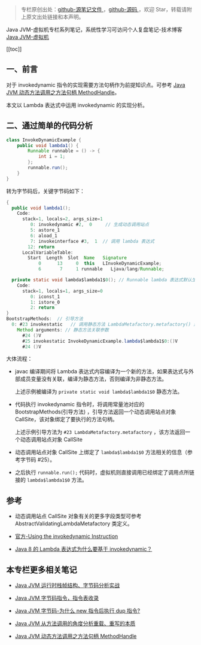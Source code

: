 > 专栏原创出处：[github-源笔记文件 ](https://github.com/GourdErwa/review-notes/tree/master/language/java-jvm) ，[github-源码 ](https://github.com/GourdErwa/java-advanced/tree/master/java-jvm)，欢迎 Star，转载请附上原文出处链接和本声明。

Java JVM-虚拟机专栏系列笔记，系统性学习可访问个人复盘笔记-技术博客 [Java JVM-虚拟机 ](https://review-notes.top/language/java-jvm/)

[[toc]]
## 一、前言

对于 invokedynamic 指令的实现需要方法句柄作为前提知识点。可参考 [Java JVM 动态方法调用之方法句柄 MethodHandle](https://gourderwa.blog.csdn.net/article/details/104024058)。

本文以 Lambda 表达式中运用 invokedynamic 的实现分析。

## 二、通过简单的代码分析
```java
class InvokeDynamicExample {
    public void lambda1() {
        Runnable runnable = () -> {
            int i = 1;
        };
        runnable.run();
    }
}
```
转为字节码后，关键字节码如下：
```java
{
  public void lambda1();
    Code:
      stack=1, locals=2, args_size=1
         0: invokedynamic #2,  0     // 生成动态调用站点
         5: astore_1
         6: aload_1
         7: invokeinterface #3,  1  // 调用 lambda 表达式
        12: return
      LocalVariableTable:
        Start  Length  Slot  Name   Signature
            0      13     0  this   LInvokeDynamicExample;
            6       7     1 runnable   Ljava/lang/Runnable;

  private static void lambda$lambda1$0(); // Runnable lambda 表达式默认生成的方法
    Code:
      stack=1, locals=1, args_size=0
         0: iconst_1
         1: istore_0
         2: return
}
BootstrapMethods:  // 引导方法
  0: #23 invokestatic   // 调用静态方法 LambdaMetafactory.metafactory() 返回 CallSite 对象
    Method arguments: // 静态方法关联参数
      #24 ()V
      #25 invokestatic InvokeDynamicExample.lambda$lambda1$0:()V
      #24 ()V
```

大体流程：

- javac 编译期间将 Lambda 表达式内容编译为一个新的方法，如果表达式与外部成员变量没有关联，编译为静态方法，否则编译为非静态方法。

  上述示例被编译为 `private static void lambda$lambda1$0` 静态方法。
- 代码执行 invokedynamic 指令时，将调用常量池对应的 BootstrapMethods(引导方法) ，引导方法返回一个动态调用站点对象 CallSite，该对象绑定了要执行的方法句柄。
 
  上述示例引导方法为 `#23 LambdaMetafactory.metafactory` ，该方法返回一个动态调用站点对象 CallSite
- 动态调用站点对象 CallSite 上绑定了 `lambda$lambda1$0` 方法相关的信息（参考字节码 #25）。

- 之后执行 `runnable.run();` 代码时，虚拟机则直接调用已经绑定了调用点所链接的 `lambda$lambda1$0` 方法。

## 参考
- 动态调用站点 CallSite 对象有关的更多字段类型可参考 AbstractValidatingLambdaMetafactory 类定义。

- [官方-Using the invokedynamic Instruction](https://docs.oracle.com/en/java/javase/13/vm/support-non-java-languages.html#GUID-5A6C7674-3FE3-48EC-A685-5F71FDBFE921)
- [Java 8 的 Lambda 表达式为什么要基于 invokedynamic？](https://www.zhihu.com/question/39462935)
## 本专栏更多相关笔记
- [Java JVM 运行时栈帧结构、字节码分析实战 ](https://gourderwa.blog.csdn.net/article/details/103979966)

- [Java JVM 字节码指令，指令表收录 ](https://gourderwa.blog.csdn.net/article/details/103976523)

- [Java JVM 字节码-为什么 new 指令后执行 dup 指令?](https://gourderwa.blog.csdn.net/article/details/103990943)

- [Java JVM 从方法调用的角度分析重载、重写的本质 ](https://gourderwa.blog.csdn.net/article/details/103995120)

- [Java JVM 动态方法调用之方法句柄 MethodHandle](https://gourderwa.blog.csdn.net/article/details/104024058)